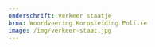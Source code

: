 ```yaml
---
onderschrift: verkeer staatje
bron: Woordvoering Korpsleiding Politie
image: /img/verkeer-staat.jpg
---
```

